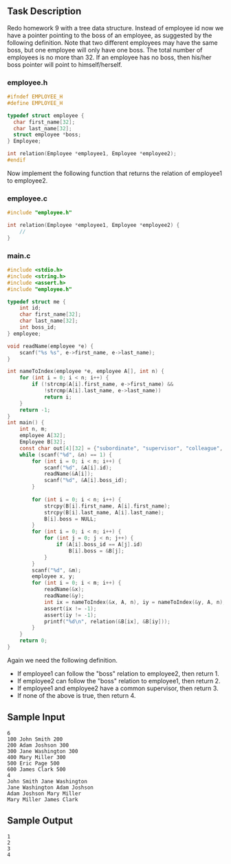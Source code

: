 ## Task Description ##

Redo homework 9 with a tree data structure. Instead of employee id now we have a pointer pointing to the boss of an employee, as suggested by the following definition. Note that two different employees may have the same boss, but one employee will only have one boss. The total number of employees is no more than 32. If an employee has no boss, then his/her boss pointer will point to himself/herself.

### employee.h ###

```c
#ifndef EMPLOYEE_H
#define EMPLOYEE_H

typedef struct employee {
  char first_name[32];
  char last_name[32];
  struct employee *boss;
} Employee;

int relation(Employee *employee1, Employee *employee2);
#endif
```

Now implement the following function that returns the relation of employee1 to employee2.

### employee.c ###
```c
#include "employee.h"

int relation(Employee *employee1, Employee *employee2) {
	//
}
```

### main.c ###
```c
#include <stdio.h>
#include <string.h>
#include <assert.h>
#include "employee.h"

typedef struct me {
    int id;
    char first_name[32];
    char last_name[32];
    int boss_id;
} employee;

void readName(employee *e) {
	scanf("%s %s", e->first_name, e->last_name);
}

int nameToIndex(employee *e, employee A[], int n) {
	for (int i = 0; i < n; i++) {
		if (!strcmp(A[i].first_name, e->first_name) &&
			!strcmp(A[i].last_name, e->last_name))
			return i;
	}
	return -1;
}
int main() {
	int n, m;
	employee A[32];
	Employee B[32];
	const char out[4][32] = {"subordinate", "supervisor", "colleague", "unrelated"};
	while (scanf("%d", &n) == 1) {
		for (int i = 0; i < n; i++) {
			scanf("%d", &A[i].id);
			readName(&A[i]);
			scanf("%d", &A[i].boss_id);
		}
		
		for (int i = 0; i < n; i++) {
			strcpy(B[i].first_name, A[i].first_name);
			strcpy(B[i].last_name, A[i].last_name);
			B[i].boss = NULL;
		}
		for (int i = 0; i < n; i++) {
			for (int j = 0; j < n; j++) {
				if (A[i].boss_id == A[j].id)
					B[i].boss = &B[j];
			}
		}
		scanf("%d", &m);
		employee x, y;
		for (int i = 0; i < m; i++) {
			readName(&x);
			readName(&y);
			int ix = nameToIndex(&x, A, n), iy = nameToIndex(&y, A, n);
			assert(ix != -1);
			assert(iy != -1);
			printf("%d\n", relation(&B[ix], &B[iy]));
		}
	}
	return 0;
}
```

Again we need the following definition.

* If employee1 can follow the "boss" relation to employee2, then return 1.
* If employee2 can follow the "boss" relation to employee1, then return 2.
* If employee1 and employee2 have a common supervisor, then return 3.
* If none of the above is true, then return 4.

## Sample Input ##

```
6
100 John Smith 200
200 Adam Joshson 300
300 Jane Washington 300
400 Mary Miller 300
500 Eric Page 500
600 James Clark 500
4
John Smith Jane Washington
Jane Washington Adam Joshson
Adam Joshson Mary Miller
Mary Miller James Clark
```

## Sample Output ##
```
1
2
3
4
```